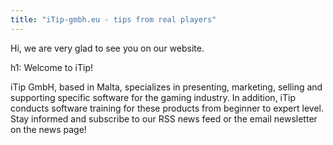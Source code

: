 ```yaml
---
title: "iTip-gmbh.eu - tips from real players"
---
```


Hi, we are very glad to see you on our website.

h1: Welcome to iTip!

iTip GmbH, based in Malta, specializes in presenting, marketing, selling and supporting specific software for the gaming industry. In addition, iTip conducts software training for these products from beginner to expert level. Stay informed and subscribe to our RSS news feed or the email newsletter on the news page!


